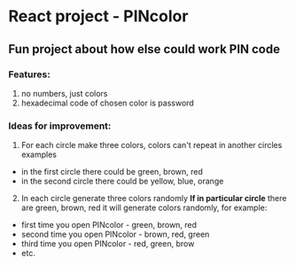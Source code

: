 # React project - PINcolor
## Fun project about how else could work PIN code

### Features:
1. no numbers, just colors
2. hexadecimal code of chosen color is password

### Ideas for improvement:
1. For each circle make three colors, colors can't repeat in another circles
examples
- in the first circle there could be green, brown, red
- in the second circle there could be yellow, blue, orange
2. In each circle generate three colors randomly
**If in particular circle** there are green, brown, red it will generate colors randomly, for example:
- first time you open PINcolor - green, brown, red
- second time you open PINcolor - brown, red, green
- third time you open PINcolor - red, green, brow
- etc.